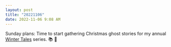 ```yaml
---
layout: post
title: "20221106"
date: 2022-11-06 9:08 AM
---
```


Sunday plans: Time to start gathering Christmas ghost stories for my annual [Winter Tales](https://multoghost.wordpress.com/winter-tales/) series. 📚 👻
